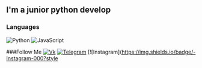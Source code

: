 ## I'm a junior python develop

### Languages
![Python](https://img.shields.io/badge/-Python-000?style=for-the-badge&logo=python)
![JavaScript](https://img.shields.io/badge/-JavaScript-000?style=for-the-badge&logo=JavaScript)

###Follow Me
[![Vk](https://img.shields.io/badge/-Vk-000?style=for-the-badge&logo=vk)](https://vk.com/k9xta_boxing)
[![Telegram](https://img.shields.io/badge/-Telegram-000?style=for-the-badge&logo=Telegram)](https://t.me/xybyynka)
[![Instagram](https://img.shields.io/badge/-Instagram-000?style
